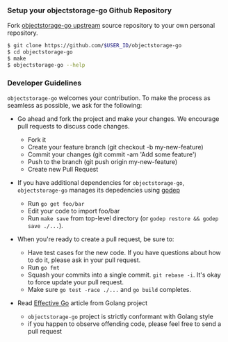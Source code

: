 ### Setup your objectstorage-go Github Repository
Fork [objectstorage-go upstream](https://github.com/minio-io/objectstorage-go/fork) source repository to your own personal repository.
```sh
$ git clone https://github.com/$USER_ID/objectstorage-go
$ cd objectstorage-go
$ make
$ objectstorage-go --help
```

###  Developer Guidelines

``objectstorage-go`` welcomes your contribution. To make the process as seamless as possible, we ask for the following:

* Go ahead and fork the project and make your changes. We encourage pull requests to discuss code changes.
    - Fork it
    - Create your feature branch (git checkout -b my-new-feature)
    - Commit your changes (git commit -am 'Add some feature')
    - Push to the branch (git push origin my-new-feature)
    - Create new Pull Request

* If you have additional dependencies for ``objectstorage-go``, ``objectstorage-go`` manages its depedencies using [godep](https://github.com/tools/godep)
    - Run `go get foo/bar`
    - Edit your code to import foo/bar
    - Run `make save` from top-level directory (or `godep restore && godep save ./...`).

* When you're ready to create a pull request, be sure to:
    - Have test cases for the new code. If you have questions about how to do it, please ask in your pull request.
    - Run `go fmt`
    - Squash your commits into a single commit. `git rebase -i`. It's okay to force update your pull request.
    - Make sure `go test -race ./...` and `go build` completes.

* Read [Effective Go](https://github.com/golang/go/wiki/CodeReviewComments) article from Golang project
    - `objectstorage-go` project is strictly conformant with Golang style
    - if you happen to observe offending code, please feel free to send a pull request
